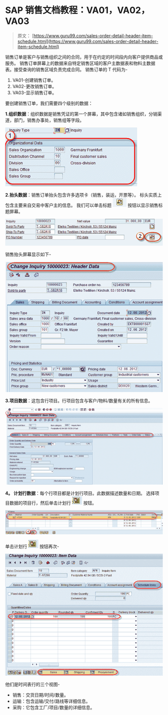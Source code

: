 # SAP 销售文档教程：VA01，VA02，VA03

> 原文： [https://www.guru99.com/sales-order-detail-header-item-schedule.html](https://www.guru99.com/sales-order-detail-header-item-schedule.html)

销售订单是客户与销售组织之间的合同，用于在约定的时间段内向客户提供商品或服务。 销售订单屏幕上的数据来自特定销售区域的客户主数据表和物料主数据表。接受查询的销售区域负责完成合同。 销售订单的 T 代码为-

1.  VA01-创建销售订单。
2.  VA02-更改销售订单。
3.  VA03-显示销售订单。

要创建销售订单，我们需要四个级别的数据：

**1.组织数据**：组织数据是销售凭证的第一个屏幕，其中包含诸如销售组织，分销渠道，部门，销售办事处，销售组等字段。

![](img/5d06b8636fb9211c8dec352e730d3fc9.png)

**2.抬头数据**：销售订单抬头包含许多选项卡（销售，装运，开票等）。 标头实质上包含主要来自交易中客户主的信息。 我们可以单击标题 ![](img/ef6570d1397783ec76437ad03c814791.png) 按钮以显示销售标题屏幕。

![](img/008776ee1042e73982b60909a7595f77.png)

销售抬头屏幕显示如下-

![](img/520a008d219a54e93470097fe9c3a6cd.png)

**3.项目数据**：这包含行项目。行项目包含与客户/物料/数量有关的所有信息。

![](img/9ad1d9e778dc576d15790548833e7eb8.png)

**4。 计划行数据**：每个行项目都是计划行项目。此数据描述数量和日期。 选择项目数据的项目行，然后单击计划行 ![](img/41190babad31fd1c11257e258f3f373d.png) 按钮。

![](img/e7eee46699d54a3000ed4a090a8d9b63.png)

单击计划行 ![](img/caa830d7e7eeb98f3d06c2e68360ff45.png) 按钮再次-

![](img/79e354bca3fa641416e13a4805c394d8.png)

他们是时间表行的三个视图-

*   销售：交货日期/时间/数量。
*   运输：包含运输/交付/路线等详细信息。
*   采购：它包含工厂/项目/数量的详细信息。